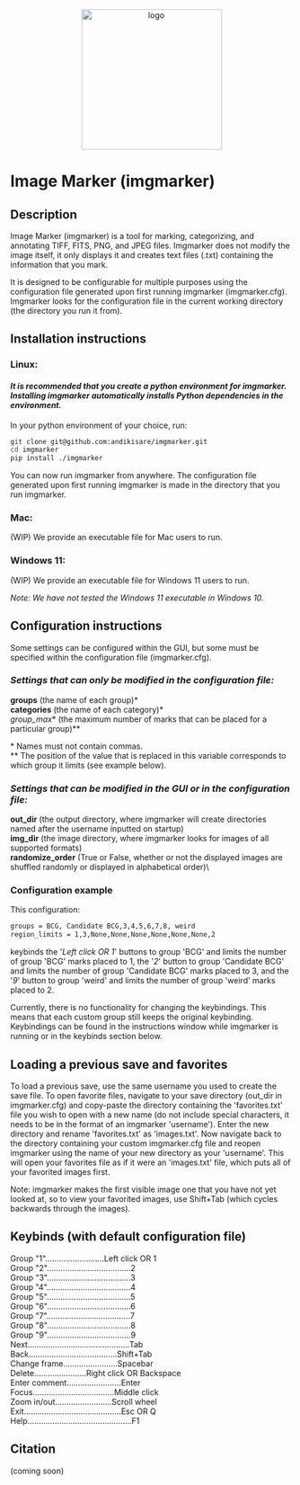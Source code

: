 <div align="center">
<img src="https://raw.githubusercontent.com/andikisare/imgmarker/main/imgmarker/icon.png" alt="logo" width="250"> </img>
</div>

[can add link to paper like so: Add link to paper here like so: "{!{arXiv}(://img.shields.io/badge/arXiv-{our link}.svg)}(link to arXiv paper)"]: # 

[where the squiggly brackets are square brackets and the link is completed]: #

# Image Marker (imgmarker)

## Description

Image Marker (imgmarker) is a tool for marking, categorizing, and annotating TIFF, FITS, PNG, and JPEG files.
Imgmarker does not modify the image itself, it only displays it and creates text files (.txt) containing the information
that you mark.

It is designed to be configurable for multiple purposes using the configuration file generated upon first running imgmarker
(imgmarker.cfg). Imgmarker looks for the configuration file in the current working directory (the directory you run it from).

## Installation instructions

### **Linux:**
#### *It is recommended that you create a python environment for imgmarker. Installing imgmarker automatically installs Python dependencies in the environment.*

In your python environment of your choice, run:

```sh
git clone git@github.com:andikisare/imgmarker.git
cd imgmarker
pip install ./imgmarker
```

You can now run imgmarker from anywhere. The configuration file generated upon first running imgmarker is made in the directory
that you run imgmarker.

### **Mac:**
(WIP) We provide an executable file for Mac users to run.

### **Windows 11:**
(WIP) We provide an executable file for Windows 11 users to run.

*Note: We have not tested the Windows 11 executable in Windows 10.*

## Configuration instructions

Some settings can be configured within the GUI, but some must be specified within the configuration file (imgmarker.cfg).

### *Settings that can only be modified in the configuration file:*
**groups** (the name of each group)\*\
**categories** (the name of each category)\*\
*group_max** (the maximum number of marks that can be placed for a particular group)\**

\* Names must not contain commas.\
\** The position of the value that is replaced in this variable corresponds to which group it limits (see example below).

### *Settings that can be modified in the GUI or in the configuration file:*
**out_dir** (the output directory, where imgmarker will create directories named after the username inputted on startup)\
**img_dir** (the image directory, where imgmarker looks for images of all supported formats)\
**randomize_order** (True or False, whether or not the displayed images are shuffled randomly or displayed in alphabetical order)\

### Configuration example
This configuration:
```txt
groups = BCG, Candidate BCG,3,4,5,6,7,8, weird
region_limits = 1,3,None,None,None,None,None,None,2
```
keybinds the '*Left click OR 1*' buttons to group 'BCG' and limits the number of group 'BCG' marks placed to 1, the '*2*' button to group 'Candidate BCG' and limits the number of group 'Candidate BCG' marks placed to 3, and the '*9*' button to group 'weird' and limits the number of group 'weird' marks placed to 2.

Currently, there is no functionality for changing the keybindings. This means that each custom group still keeps the original keybinding. Keybindings can be found in the instructions window while imgmarker is running or in the keybinds section below.

## Loading a previous save and favorites

To load a previous save, use the same username you used to create the save file. To open favorite files, navigate to your save directory (out_dir in imgmarker.cfg) and copy-paste the directory containing the 'favorites.txt' file you wish to open with a new name (do not include special characters, it needs to be in the format of an imgmarker 'username'). Enter the new directory and rename 'favorites.txt' as 'images.txt'. Now navigate back to the directory containing your custom imgmarker.cfg file and reopen imgmarker using the name of your new directory as your 'username'. This will open your favorites file as if it were an 'images.txt' file, which puts all of your favorited images first.

Note: imgmarker makes the first visible image one that you have not yet looked at, so to view your favorited images, use Shift+Tab (which cycles backwards through the images).

## Keybinds (with default configuration file)
Group "1"..........................Left click OR 1\
Group "2".....................................2\
Group "3".....................................3\
Group "4".....................................4\
Group "5".....................................5\
Group "6".....................................6\
Group "7".....................................7\
Group "8".....................................8\
Group "9".....................................9\
Next.............................................Tab\
Back.......................................Shift+Tab\
Change frame........................Spacebar\
Delete.......................Right click OR Backspace\
Enter comment........................Enter\
Focus....................................Middle click\
Zoom in/out.........................Scroll wheel\
Exit...........................................Esc OR Q\
Help..............................................F1

## Citation
(coming soon)